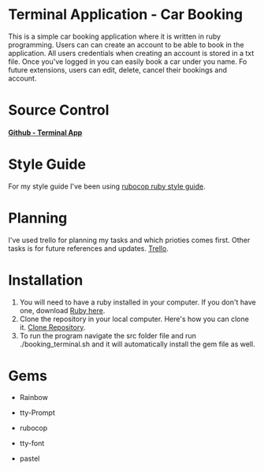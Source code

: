 # Terminal Application - Car Booking 

This is a simple car booking application where it is written in ruby programming. Users can can create an account to be able to book in the application. All users credentials when creating an account is stored in a txt file. Once you've logged in you can easily book a car under you name. Fo future extensions, users can edit, delete, cancel their bookings and account. 

# Source Control
#### [Github - Terminal App](https://github.com/adrianalain/AdrianAlainPortaje_T1A3/tree/master)

# Style Guide
For my style guide I've been using [rubocop ruby style guide](https://github.com/rubocop/ruby-style-guide).

# Planning
I've used trello for planning my tasks and which prioties comes first. Other tasks is for future references and updates. [Trello](https://trello.com/b/96GRRzLt/terminal-app).

# Installation
1. You will need to have a ruby installed in your computer. If you don't have one, download [Ruby here](https://www.ruby-lang.org/en/).
2. Clone the repository in your local computer. Here's how you can clone it. [Clone Repository](https://docs.github.com/en/repositories/creating-and-managing-repositories/cloning-a-repository).
3. To run the program navigate the src folder file and run ./booking_terminal.sh and it will automatically install the gem file as well.

# Gems
- Rainbow

- tty-Prompt

- rubocop

- tty-font

- pastel
